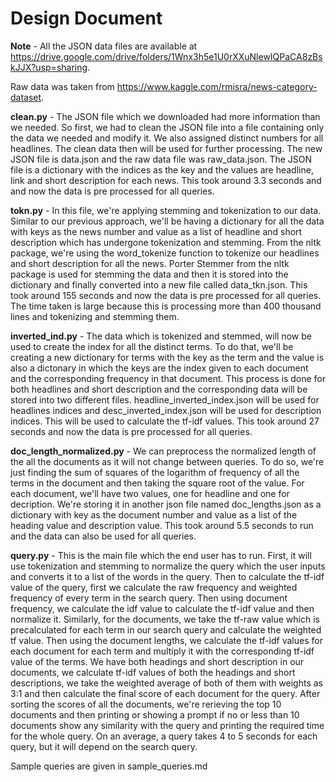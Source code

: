 # Design Document

**Note** - All the JSON data files are available at https://drive.google.com/drive/folders/1Wnx3h5e1U0rXXuNlewIQPaCA8zBskJJX?usp=sharing.

Raw data was taken from https://www.kaggle.com/rmisra/news-category-dataset. 

**clean.py** - The JSON file which we downloaded had more information than we needed. So first, we had to clean the JSON file into a file containing only the data we needed and modify it. We also assigned distinct numbers for all headlines. The clean data then will be used for further processing. 
The new JSON file is data.json and the raw data file was raw_data.json. The JSON file is a dictionary with the indices as the key and the values are headline, link and short description for each news. 
This took around 3.3 seconds and and now the data is pre processed for all queries.

**tokn.py** - In this file, we're applying stemming and tokenization to our data. Similar to our previous approach, we'll be having a dictionary for all the data with keys as the news number and value as a list of headline and short description which has undergone tokenization and stemming. 
From the nltk package, we're using the word_tokenize function to tokenize our headlines and short description for all the news. Porter Stemmer from the nltk package is used for stemming the data and then it is stored into the dictionary and finally converted into a new file called data_tkn.json. 
This took around 155 seconds and now the data is pre processed for all queries. The time taken is large because this is processing more than 400 thousand lines and tokenizing and stemming them.

**inverted_ind.py** - The data which is tokenized and stemmed, will now be used to create the index for all the distinct terms. To do that, we'll be creating a new dictionary for terms with the key as the term and the value is also a dictonary in which the keys are the index given to each document and the corresponding frequency in that document. 
This process is done for both headlines and short description and the corresponding data will be stored into two different files. headline_inverted_index.json will be used for headlines indices and desc_inverted_index.json will be used for description indices.
This will be used to calculate the tf-idf values. 
This took around 27 seconds and now the data is pre processed for all queries.

**doc_length_normalized.py** - We can preprocess the normalized length of the all the documents as it will not change between queries. To do so, we're just finding the sum of squares of the logarithm of frequency of all the terms in the document and then taking the square root of the value. 
For each document, we'll have two values, one for headline and one for decription. We're storing it in another json file named doc_lengths.json as a dictionary with key as the document number and value as a list of the heading value and description value.
This took around 5.5 seconds to run and the data can also be used for all queries.

**query.py** - This is the main file which the end user has to run.
First, it will use tokenization and stemming to normalize the query which the user inputs and converts it to a list of the words in the query.
Then to calculate the tf-idf value of the query, first we calculate the raw frequency and weighted frequency of every term in the search query. Then using document frequency, we calculate the idf value to calculate the tf-idf value and then normalize it.
Similarly, for the documents, we take the tf-raw value which is precalculated for each term in our search query and calculate the weighted tf value. Then using the document lengths, we calculate the tf-idf values for each document for each term and multiply it with the corresponding tf-idf value of the terms.
We have both headings and short description in our documents, we calculate tf-idf values of both the headings and short descriptions, we take the weighted average of both of them with weights as 3:1 and then calculate the final score of each document for the query.
After sorting the scores of all the documents, we're rerieving the top 10 documents and then printing or showing a prompt if no or less than 10 documents show any similarity with the query and printing the required time for the whole query.
On an average, a query takes 4 to 5 seconds for each query, but it will depend on the search query.

Sample queries are given in sample_queries.md